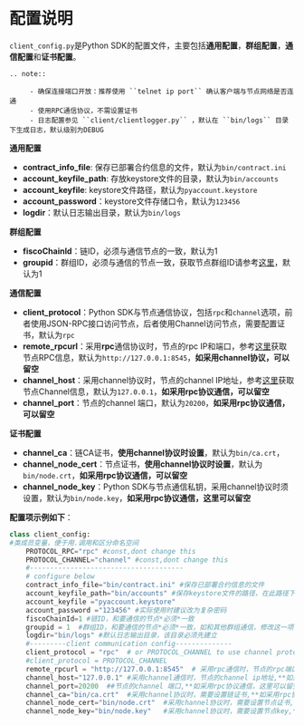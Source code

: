 # 配置说明

`client_config.py`是Python SDK的配置文件，主要包括**通用配置**，**群组配置**，**通信配置**和**证书配置**。

```eval_rst
.. note::

     - 确保连接端口开放：推荐使用 ``telnet ip port`` 确认客户端与节点网络是否连通
	 - 使用RPC通信协议，不需设置证书
	 - 日志配置参见 ``client/clientlogger.py`` ，默认在 ``bin/logs`` 目录下生成日志，默认级别为DEBUG
```

**通用配置**
- **contract_info_file**: 保存已部署合约信息的文件，默认为`bin/contract.ini`
- **account_keyfile_path**: 存放keystore文件的目录，默认为`bin/accounts`
- **account_keyfile**: keystore文件路径，默认为`pyaccount.keystore`
- **account_password**：keystore文件存储口令，默认为`123456`
- **logdir**：默认日志输出目录，默认为`bin/logs`

**群组配置**
- **fiscoChainId**：链ID，必须与通信节点的一致，默认为1
- **groupid**：群组ID，必须与通信的节点一致，获取节点群组ID请参考[这里](../../manual/configuration.html#id10)，默认为1

**通信配置**
- **client_protocol**：Python SDK与节点通信协议，包括`rpc`和`channel`选项，前者使用JSON-RPC接口访问节点，后者使用Channel访问节点，需要配置证书，默认为`rpc`
- **remote_rpcurl**：采用**rpc**通信协议时，节点的rpc IP和端口，参考[这里](../../manual/configuration.html#rpc)获取节点RPC信息，默认为`http://127.0.0.1:8545`，**如采用channel协议，可以留空**
- **channel_host**：采用channel协议时，节点的channel IP地址，参考[这里](../../manual/configuration.html#rpc)获取节点Channel信息，默认为`127.0.0.1`，**如采用rpc协议通信，可以留空**
- **channel_port**：节点的channel 端口，默认为`20200`，**如采用rpc协议通信，可以留空**

**证书配置**
- **channel_ca**：链CA证书，**使用channel协议时设置**，默认为`bin/ca.crt`，
- **channel_node_cert**：节点证书，**使用channel协议时设置**，默认为`bin/node.crt`，**如采用rpc协议通信，可以留空**
- **channel_node_key**：Python SDK与节点通信私钥，采用channel协议时须设置，默认为`bin/node.key`，**如采用rpc协议通信，这里可以留空**


**配置项示例如下**：

```python
class client_config:
#类成员变量，便于用.调用和区分命名空间
    PROTOCOL_RPC="rpc" #const,dont change this
    PROTOCOL_CHANNEL="channel" #const,dont change this
    #--------------------------------------
    # configure below
    contract_info_file="bin/contract.ini" #保存已部署合约信息的文件
    account_keyfile_path="bin/accounts" #保存keystore文件的路径，在此路径下,keystore文件以 [name].keystore命名
    account_keyfile ="pyaccount.keystore"
    account_password ="123456" #实际使用时建议改为复杂密码
    fiscoChainId=1 #链ID，和要通信的节点*必须*一致
    groupid = 1  #群组ID，和要通信的节点*必须*一致，如和其他群组通信，修改这一项，或者设置bcosclient.py里对应的成员变量
    logdir="bin/logs" #默认日志输出目录，该目录必须先建立
    #---------client communication config--------------
    client_protocol = "rpc"  # or PROTOCOL_CHANNEL to use channel prototol
    #client_protocol = PROTOCOL_CHANNEL
    remote_rpcurl = "http://127.0.0.1:8545"  # 采用rpc通信时，节点的rpc端口,和要通信的节点*必须*一致,**如采用channel协议通信，这里可以留空**
    channel_host="127.0.0.1" #采用channel通信时，节点的channel ip地址,**如采用rpc协议通信，这里可以留空**
    channel_port=20200  ##节点的channel 端口,**如采用rpc协议通信，这里可以留空**
    channel_ca="bin/ca.crt"  #采用channel协议时，需要设置链证书,**如采用rpc协议通信，这里可以留空**
    channel_node_cert="bin/node.crt"  #采用channel协议时，需要设置节点证书,**如采用rpc协议通信，这里可以留空**
    channel_node_key="bin/node.key"   #采用channel协议时，需要设置节点key,**如采用rpc协议通信，这里可以留空**
```
